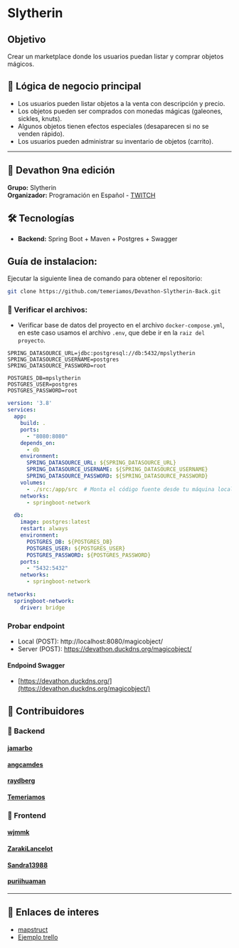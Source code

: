 # Slytherin

## Objetivo
Crear un marketplace donde los usuarios puedan listar y comprar objetos mágicos.

## 🚀 Lógica de negocio principal
- Los usuarios pueden listar objetos a la venta con descripción y precio.
- Los objetos pueden ser comprados con monedas mágicas (galeones, sickles, knuts).
- Algunos objetos tienen efectos especiales (desaparecen si no se venden rápido).
- Los usuarios pueden administrar su inventario de objetos (carrito).

---

## 📌 Devathon 9na edición
**Grupo:** Slytherin  
**Organizador:** Programación en Español - [TWITCH](https://www.twitch.tv/programacion_es)

## 🛠️ Tecnologías
- **Backend:** Spring Boot + Maven + Postgres + Swagger

## Guía de instalacion:

Ejecutar la siguiente linea de comando para obtener el repositorio:

```bash
git clone https://github.com/temeriamos/Devathon-Slytherin-Back.git
```
### 📌 Verificar el archivos:

- Verificar base de datos del proyecto  en el archivo `docker-compose.yml`, en este caso usamos el archivo `.env`, que debe ir en la `raiz del proyecto`.

```env
SPRING_DATASOURCE_URL=jdbc:postgresql://db:5432/mpslytherin
SPRING_DATASOURCE_USERNAME=postgres
SPRING_DATASOURCE_PASSWORD=root

POSTGRES_DB=mpslytherin
POSTGRES_USER=postgres
POSTGRES_PASSWORD=root
```

```yml
version: '3.8'
services:
  app:
    build: .
    ports:
      - "8080:8080"
    depends_on:
      - db
    environment:
      SPRING_DATASOURCE_URL: ${SPRING_DATASOURCE_URL}
      SPRING_DATASOURCE_USERNAME: ${SPRING_DATASOURCE_USERNAME}
      SPRING_DATASOURCE_PASSWORD: ${SPRING_DATASOURCE_PASSWORD}
    volumes:
      - ./src:/app/src  # Monta el código fuente desde tu máquina local al contenedor
    networks:
      - springboot-network

  db:
    image: postgres:latest
    restart: always
    environment:
      POSTGRES_DB: ${POSTGRES_DB}
      POSTGRES_USER: ${POSTGRES_USER}
      POSTGRES_PASSWORD: ${POSTGRES_PASSWORD}
    ports:
      - "5432:5432"
    networks:
      - springboot-network

networks:
  springboot-network:
    driver: bridge

```
### Probar endpoint

- Local (POST): http://localhost:8080/magicobject/
- Server (POST): https://devathon.duckdns.org/magicobject/

#### Endpoind Swagger

- [https://devathon.duckdns.org/](https://devathon.duckdns.org/magicobject/)



## 👥 Contribuidores

### 🔹 Backend
#### [jamarbo](https://github.com/jamarbo)  

#### [angcamdes](https://github.com/angcamdes)  

#### [raydberg](https://github.com/raydberg)  

#### [Temeriamos](https://github.com/Temeriamos) 

### 🔹 Frontend

#### [wjmmk](https://github.com/wjmmk)  

#### [ZarakiLancelot](https://github.com/ZarakiLancelot)  

#### [Sandra13988](https://github.com/Sandra13988)  

#### [puriihuaman](https://github.com/puriihuaman)

---

## 📌 Enlaces de interes

- [mapstruct](https://mapstruct.org/)
- [Ejemplo trello](https://trello.com/b/tFswHxVK/kanban-example)